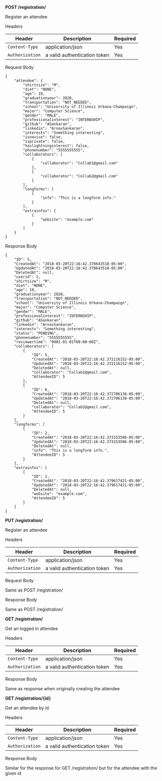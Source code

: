**POST /registration/**

Register an attendee

Headers

| Header          | Description                  | Required  |
| --------------- | ---------------------------- | --------- |
| `Content-Type`  | application/json             | Yes       |
| `Authorization` | a valid authentication token | Yes       |

Request Body

````
{
	"attendee": {
		"shirtsize": "M",
		"diet": "NONE",
		"age": 19,
		"graduationyear": 2020,
		"transportation": "NOT_NEEDED",
		"school": "University of Illinois Urbana-Champaign",
		"major": "Computer Science",
		"gender": "MALE",
		"professionalinterest": "INTERNSHIP",
		"github": "ASankaran",
		"linkedin": "ArnavSankaran",
		"interests": "Something interesting",
		"isnovice": false,
		"isprivate": false,
		"haslightninginterest": false,
		"phonenumber": "5555555555",
		"collaborators": [
			{
				"collaborator": "Collab1@gmail.com"
			},
			{
				"collaborator": "Collab2@gmail.com"
			}
		],
		"longforms": [
			{
				"info": "This is a longform info."
			}
		],
		"extrainfos": [
			{
				"website": "example.com"
			}
		]
	}
}
````

Response Body

````
{
    "ID": 5,
    "CreatedAt": "2018-03-20T22:16:42.370643518-05:00",
    "UpdatedAt": "2018-03-20T22:16:42.370643518-05:00",
    "DeletedAt": null,
    "userid": 2,
    "shirtsize": "M",
    "diet": "NONE",
    "age": 19,
    "graduationyear": 2020,
    "transportation": "NOT_NEEDED",
    "school": "University of Illinois Urbana-Champaign",
    "major": "Computer Science",
    "gender": "MALE",
    "professionalinterest": "INTERNSHIP",
    "github": "ASankaran",
    "linkedin": "ArnavSankaran",
    "interests": "Something interesting",
    "status": "PENDING",
    "phonenumber": "5555555555",
    "reviewertime": "0001-01-01T00:00:00Z",
    "collaborators": [
        {
            "ID": 5,
            "CreatedAt": "2018-03-20T22:16:42.372116152-05:00",
            "UpdatedAt": "2018-03-20T22:16:42.372116152-05:00",
            "DeletedAt": null,
            "collaborator": "Collab1@gmail.com",
            "AttendeeID": 5
        },
        {
            "ID": 6,
            "CreatedAt": "2018-03-20T22:16:42.372706138-05:00",
            "UpdatedAt": "2018-03-20T22:16:42.372706138-05:00",
            "DeletedAt": null,
            "collaborator": "Collab2@gmail.com",
            "AttendeeID": 5
        }
    ],
    "longforms": [
        {
            "ID": 2,
            "CreatedAt": "2018-03-20T22:16:42.373153506-05:00",
            "UpdatedAt": "2018-03-20T22:16:42.373153506-05:00",
            "DeletedAt": null,
            "info": "This is a longform info.",
            "AttendeeID": 5
        }
    ],
    "extrainfos": [
        {
            "ID": 2,
            "CreatedAt": "2018-03-20T22:16:42.379617421-05:00",
            "UpdatedAt": "2018-03-20T22:16:42.379617421-05:00",
            "DeletedAt": null,
            "website": "example.com",
            "AttendeeID": 5
        }
    ]
}
````

**PUT /registration/**

Register an attendee

Headers

| Header          | Description                  | Required  |
| --------------- | ---------------------------- | --------- |
| `Content-Type`  | application/json             | Yes       |
| `Authorization` | a valid authentication token | Yes       |

Request Body

Same as POST /registration/

Response Body

Same as POST /registration/

**GET /registration/**

Get an logged in attendee

Headers

| Header          | Description                  | Required  |
| --------------- | ---------------------------- | --------- |
| `Content-Type`  | application/json             | Yes       |
| `Authorization` | a valid authentication token | Yes       |

Response Body

Same as response when originally creating the attendee

**GET /registration/{id}**

Get an attendee by id

Headers

| Header          | Description                  | Required  |
| --------------- | ---------------------------- | --------- |
| `Content-Type`  | application/json             | Yes       |
| `Authorization` | a valid authentication token | Yes       |

Response Body

Similar for the response for GET /registration/ but for the attendee with the given id

